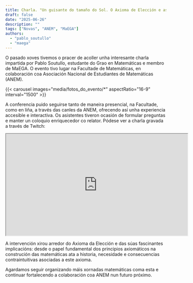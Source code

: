 ```yaml
---
title: Charla. "Un guisante do tamaño do Sol. O Axioma de Elección e as súas desagradables consecuencias"
draft: false
date: "2025-06-26"
description: ""
tags: ["Novas", "ANEM", "MaEGA"]
authors:
  - "pablo_soutullo"
  - "maega"
---
```


O pasado xoves tivemos o pracer de acoller unha interesante charla impartida por Pablo Soutullo, estudante do Grao en Matemáticas e membro de MaEGA. O evento tivo lugar na Facultade de Matemáticas, en colaboración coa Asociación Nacional de Estudiantes de Matemáticas (ANEM).

<!-- ![Cartel charla Pablo Soutullo](media/cartel_charla_pablo.png) -->

{{< carousel images="media/fotos_do_evento/*" aspectRatio="16-9" interval="1500" >}}

A conferencia puido seguirse tanto de maneira presencial, na Facultade, como en liña, a través das canles da ANEM, ofrecendo así unha experiencia accesible e interactiva. Os asistentes tiveron ocasión de formular preguntas e manter un coloquio enriquecedor co relator. Pódese ver a charla gravada a través de Twitch:

<!-- {{< youtubeLite id="2496496449" label="Blowfish-tools demo" >}} -->
<iframe
  src="https://player.twitch.tv/?video=2496496449&parent=maega.gal"
  height="320"
  width="569"
  autoplay=false
  allowfullscreen>
</iframe>

A intervención xirou arredor do Axioma da Elección e das súas fascinantes implicacións: desde o papel fundamental dos principios axiomáticos na construción das matemáticas ata a historia, necesidade e consecuencias contraintuitivas asociadas a este axioma.

Agardamos seguir organizando máis xornadas matemáticas coma esta e continuar fortalecendo a colaboración coa ANEM nun futuro próximo.

